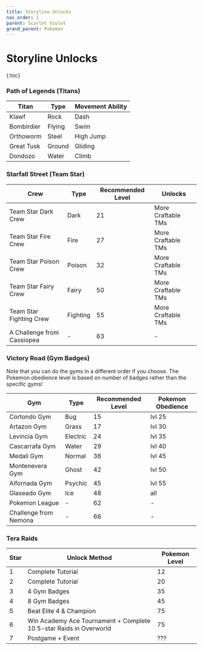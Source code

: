 ```yaml
---
title: Storyline Unlocks
nav_order: 1
parent: Scarlet Violet
grand_parent: Pokemon
---
```

# Storyline Unlocks
{:toc}

### Path of Legends (Titans)

| Titan      |Type    |Movement Ability|
|------------|--------|----------------|
| Klawf      | Rock   | Dash           |
| Bombirdier | Flying | Swim           |
| Orthoworm  | Steel  | High Jump      |
| Great Tusk | Ground | Gliding        |
| Dondozo    | Water  | Climb          |

### Starfall Street (Team Star)

| Crew                       |Type      | Recommended Level | Unlocks            |
|----------------------------|----------|-------------------|--------------------|
| Team Star Dark Crew        | Dark     | 21                | More Craftable TMs |
| Team Star Fire Crew        | Fire     | 27                | More Craftable TMs |
| Team Star Poison Crew      | Poison   | 32                | More Craftable TMs |
| Team Star Fairy Crew       | Fairy    | 50                | More Craftable TMs |
| Team Star Fighting Crew    | Fighting | 55                | More Craftable TMs |
| A Challenge from Cassiopea | -        | 63                | -                  |

### Victory Road (Gym Badges)
Note that you can do the gyms in a different order if you choose. The Pokemon obedience level is based on number of badges rather than the specific gyms!

| Gym                   |Type      |Recommended Level|Pokemon Obedience|
|-----------------------|----------|-----------------|-----------------|
| Cortondo Gym          | Bug      | 15              | lvl 25 |
| Artazon Gym           | Grass    | 17              | lvl 30 |
| Levincia Gym          | Electric | 24              | lvl 35 |
| Cascarrafa Gym        | Water    | 29              | lvl 40 |
| Medali Gym            | Normal   | 36              | lvl 45 |
| Montenevera Gym       | Ghost    | 42              | lvl 50 |
| Alfornada Gym         | Psychic  | 45              | lvl 55 |
| Glaseado Gym          | Ice      | 48              | all |
| Pokemon League        | -        | 62              | - |
| Challenge from Nemona | -        | 66              | - |

### Tera Raids

| Star | Unlock Method           | Pokemon Level |
|------|-------------------------|---------------|
| 1    | Complete Tutorial       | 12            |
| 2    | Complete Tutorial       | 20            |
| 3    | 4 Gym Badges            | 35            |
| 4    | 8 Gym Badges            | 45            |
| 5    | Beat Elite 4 & Champion | 75            |
| 6    | Win Academy Ace Tournament + Complete 10 5-star Raids in Overworld | 75 |
| 7    | Postgame + Event        | ???            |
